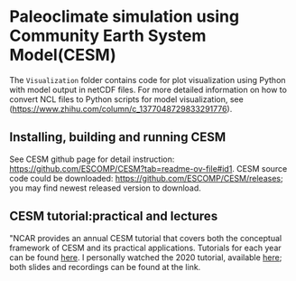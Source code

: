 # Paleoclimate simulation using Community Earth System Model(CESM)
The `Visualization` folder contains code for plot visualization using Python with model output in netCDF files. For more detailed information on how to convert NCL files to Python scripts for model visualization, see (https://www.zhihu.com/column/c_1377048729833291776).
## Installing, building and running CESM
See CESM github page for detail instruction: https://github.com/ESCOMP/CESM?tab=readme-ov-file#id1. CESM source code could be downloaded: https://github.com/ESCOMP/CESM/releases; you may find newest released version to download.
## CESM tutorial:practical and lectures
"NCAR provides an annual CESM tutorial that covers both the conceptual framework of CESM and its practical applications. Tutorials for each year can be found [here](https://www2.cesm.ucar.edu/events/tutorials/). I personally watched the 2020 tutorial, available [here](https://www2.cesm.ucar.edu/events/tutorials/2020/coursework.html); both slides and recordings can be found at the link.
